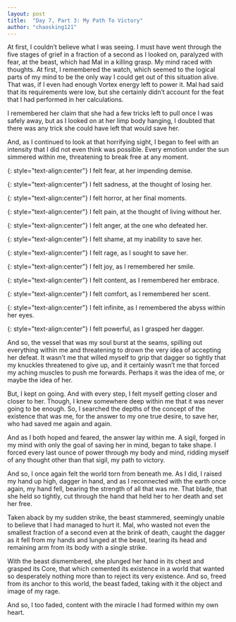 ```yaml
---
layout: post
title:  "Day 7, Part 3: My Path To Victory"
author: "chaosking121"
---
```


At first, I couldn’t believe what I was seeing. I must have went through the five stages of grief in a fraction of a second as I looked on, paralyzed with fear, at the beast, which had Mal in a killing grasp. My mind raced with thoughts. At first, I remembered the watch, which seemed to the logical parts of my mind to be the only way I could get out of this situation alive. That was, if I even had enough Vortex energy left to power it. Mal had said that its requirements were low, but she certainly didn’t account for the feat that I had performed in her calculations.

I remembered her claim that she had a few tricks left to pull once I was safely away, but as I looked on at her limp body hanging, I doubted that there was any trick she could have left that would save her.

And, as I continued to look at that horrifying sight, I began to feel with an intensity that I did not even think was possible. Every emotion under the sun simmered within me, threatening to break free at any moment. 

{: style="text-align:center"}
I felt fear, at her impending demise.

{: style="text-align:center"}
I felt sadness, at the thought of losing her.

{: style="text-align:center"}
I felt horror, at her final moments.

{: style="text-align:center"}
I felt pain, at the thought of living without her.

{: style="text-align:center"}
I felt anger, at the one who defeated her.

{: style="text-align:center"}
I felt shame, at my inability to save her.

{: style="text-align:center"}
I felt rage, as I sought to save her.

{: style="text-align:center"}
I felt joy, as I remembered her smile.

{: style="text-align:center"}
I felt content, as I remembered her embrace.

{: style="text-align:center"}
I felt comfort, as I remembered her scent.

{: style="text-align:center"}
I felt infinite, as I remembered the abyss within her eyes.

{: style="text-align:center"}
I felt powerful, as I grasped her dagger.

And so, the vessel that was my soul burst at the seams, spilling out everything within me and threatening to drown the very idea of accepting her defeat. It wasn’t me that willed myself to grip that dagger so tightly that my knuckles threatened to give up, and it certainly wasn’t me that forced my aching muscles to push me forwards. Perhaps it was the idea of me, or maybe the idea of her. 

But, I kept on going. And with every step, I felt myself getting closer and closer to her. Though, I knew somewhere deep within me that it was never going to be enough. So, I searched the depths of the concept of the existence that was me, for the answer to my one true desire, to save her, who had saved me again and again. 

And as I both hoped and feared, the answer lay within me. A sigil, forged in my mind with only the goal of saving her in mind, began to take shape. I forced every last ounce of power through my body and mind, ridding myself of any thought other than that sigil, my path to victory. 

And so, I once again felt the world torn from beneath me. As I did, I raised my hand up high, dagger in hand, and as I reconnected with the earth once again, my hand fell, bearing the strength of all that was me. That blade, that she held so tightly, cut through the hand that held her to her death and set her free. 

Taken aback by my sudden strike, the beast stammered, seemingly unable to believe that I had managed to hurt it. Mal, who wasted not even the smallest fraction of a second even at the brink of death, caught the dagger as it fell from my hands and lunged at the beast, tearing its head and remaining arm from its body with a single strike. 

With the beast dismembered, she plunged her hand in its chest and grasped its Core, that which cemented its existence in a world that wanted so desperately nothing more than to reject its very existence. And so, freed from its anchor to this world, the beast faded, taking with it the object and image of my rage. 

And so, I too faded, content with the miracle I had formed within my own heart.